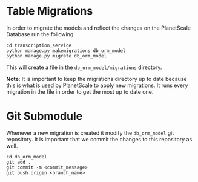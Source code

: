 # Table Migrations
In order to migrate the models and reflect the changes on the PlanetScale Database run the following:

```
cd transcription_service
python manage.py makemigrations db_orm_model
python manage.py migrate db_orm_model
```

This will create a file in the ```db_orm_model/migrations``` directory.

**Note**: It is important to keep the migrations directory up to date because this is what is used by PlanetScale to apply new migrations. It runs every migration in the file in order to get the most up to date one.

# Git Submodule

Whenever a new migration is created it modify the ```db_orm_model``` git repository. It is important that we commit the changes to this repository as well.

```
cd db_orm_model
git add .
git commit -m <commit_message>
git push origin <branch_name>
```
